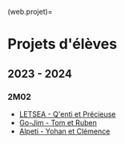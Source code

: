 (web.projet)=

# Projets d'élèves

## 2023 - 2024

### 2M02

* <a href="sites/2023-2024/2M02/Quenti_Precieuse/index.html" target="_blank">LETSEA - Q'enti et Précieuse</a>
* <a href="sites/2023-2024/2M02/Tom_Ruben/index.html" target="_blank">Go-Jim - Tom et Ruben</a>
* <a href="sites/2023-2024/2M02/Yohan_Clemence/index.html" target="_blank">Alpeti - Yohan et Clémence</a>

